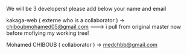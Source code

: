 We will be 3 developers! 
please add below your name and email

kakaga-web ( externe who is a collaborator )  -> chiboubmohamed05@gmail.com  ---> i pull from original master now before mofiying my working tree!  

Mohamed CHIBOUB ( collaborator ) -> medchbb@gmail.com 
